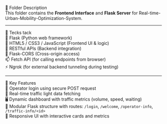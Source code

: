 📁 Folder Description  
This folder contains the **Frontend Interface** and **Flask Server** 
for Real-time-Urban-Mobility-Optimization-System.  


---

🧰 Tecks tack  
🧠 Flask (Python web framework)  
🎨 HTML5 / CSS3 / JavaScript (Frontend UI & logic)  
🔗 RESTful APIs (Backend integration)    
🔁 Flask-CORS (Cross-origin access)  
📫 Fetch API (for calling endpoints from browser)  
⚡ Ngrok (for external backend tunneling during testing)

---

🚀 Key Features  
🔐 Operator login using secure POST request  
📡 Real-time traffic light data fetching  
🖥️ Dynamic dashboard with traffic metrics (volume, speed, waiting)  
📂 Modular Flask structure with routes: `/login`, `/welcome`, `/operator-info`, `/traffic-info/<id>`  
📱 Responsive UI with interactive cards and metrics